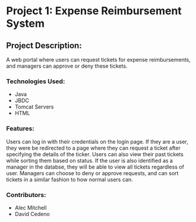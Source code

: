 <h1>Project 1: Expense Reimbursement System</h1>

<h2>Project Description:</h2>

A web portal where users can request tickets for expense reimbursements, and managers can approve or deny these tickets.

<h3>Technologies Used:</h3>

* Java
* JBDC
* Tomcat Servers
* HTML

<h3>Features:</h3>

Users can log in with their credentials on the login page. If they are a user, they were be redirected to a page where they can request a ticket after specifying the details of the ticker.
Users can also view their past tickets while sorting them based on status. If the user is also identified as a manager in the databse, they will be able to view all tickets regardless of user.
Managers can choose to deny or approve requests, and can sort tickets in a similar fashion to how normal users can.

<h3>Contributors:</h3>

* Alec Mitchell
* David Cedeno
